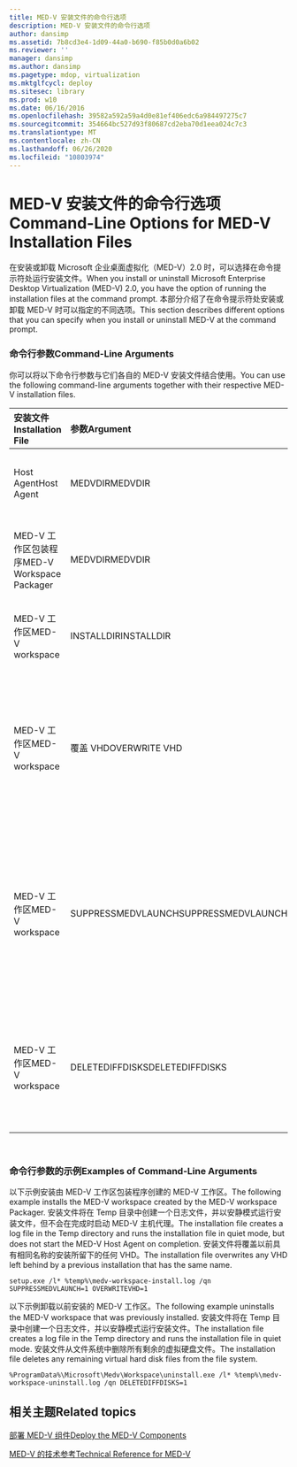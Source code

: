```yaml
---
title: MED-V 安装文件的命令行选项
description: MED-V 安装文件的命令行选项
author: dansimp
ms.assetid: 7b8cd3e4-1d09-44a0-b690-f85b0d0a6b02
ms.reviewer: ''
manager: dansimp
ms.author: dansimp
ms.pagetype: mdop, virtualization
ms.mktglfcycl: deploy
ms.sitesec: library
ms.prod: w10
ms.date: 06/16/2016
ms.openlocfilehash: 39582a592a59a4d0e81ef406edc6a984497275c7
ms.sourcegitcommit: 354664bc527d93f80687cd2eba70d1eea024c7c3
ms.translationtype: MT
ms.contentlocale: zh-CN
ms.lasthandoff: 06/26/2020
ms.locfileid: "10803974"
---
```

# <span data-ttu-id="ea731-103">MED-V 安装文件的命令行选项</span><span class="sxs-lookup"><span data-stu-id="ea731-103">Command-Line Options for MED-V Installation Files</span></span>


<span data-ttu-id="ea731-104">在安装或卸载 Microsoft 企业桌面虚拟化（MED-V）2.0 时，可以选择在命令提示符处运行安装文件。</span><span class="sxs-lookup"><span data-stu-id="ea731-104">When you install or uninstall Microsoft Enterprise Desktop Virtualization (MED-V) 2.0, you have the option of running the installation files at the command prompt.</span></span> <span data-ttu-id="ea731-105">本部分介绍了在命令提示符处安装或卸载 MED-V 时可以指定的不同选项。</span><span class="sxs-lookup"><span data-stu-id="ea731-105">This section describes different options that you can specify when you install or uninstall MED-V at the command prompt.</span></span>

### <span data-ttu-id="ea731-106">命令行参数</span><span class="sxs-lookup"><span data-stu-id="ea731-106">Command-Line Arguments</span></span>

<span data-ttu-id="ea731-107">你可以将以下命令行参数与它们各自的 MED-V 安装文件结合使用。</span><span class="sxs-lookup"><span data-stu-id="ea731-107">You can use the following command-line arguments together with their respective MED-V installation files.</span></span>

<table style="width:100%;">
<colgroup>
<col width="16%" />
<col width="16%" />
<col width="16%" />
<col width="16%" />
<col width="16%" />
<col width="16%" />
</colgroup>
<thead>
<tr class="header">
<th align="left"><span data-ttu-id="ea731-108">安装文件</span><span class="sxs-lookup"><span data-stu-id="ea731-108">Installation File</span></span></th>
<th align="left"><span data-ttu-id="ea731-109">参数</span><span class="sxs-lookup"><span data-stu-id="ea731-109">Argument</span></span></th>
<th align="left"><span data-ttu-id="ea731-110">接受的值</span><span class="sxs-lookup"><span data-stu-id="ea731-110">Accepted Values</span></span></th>
<th align="left"><span data-ttu-id="ea731-111">类型</span><span class="sxs-lookup"><span data-stu-id="ea731-111">Type</span></span></th>
<th align="left"><span data-ttu-id="ea731-112">描述</span><span class="sxs-lookup"><span data-stu-id="ea731-112">Description</span></span></th>
<th align="left"><span data-ttu-id="ea731-113">默认值</span><span class="sxs-lookup"><span data-stu-id="ea731-113">Default</span></span></th>
</tr>
</thead>
<tbody>
<tr class="odd">
<td align="left"><p><span data-ttu-id="ea731-114">Host Agent</span><span class="sxs-lookup"><span data-stu-id="ea731-114">Host Agent</span></span></p></td>
<td align="left"><p><span data-ttu-id="ea731-115">MEDVDIR</span><span class="sxs-lookup"><span data-stu-id="ea731-115">MEDVDIR</span></span></p></td>
<td align="left"><p><span data-ttu-id="ea731-116">&lt;安装路径&gt;</span><span class="sxs-lookup"><span data-stu-id="ea731-116">&lt;install path&gt;</span></span></p></td>
<td align="left"><p><span data-ttu-id="ea731-117">安装</span><span class="sxs-lookup"><span data-stu-id="ea731-117">Installation</span></span></p></td>
<td align="left"><p><span data-ttu-id="ea731-118">更改已安装目录</span><span class="sxs-lookup"><span data-stu-id="ea731-118">Change installed directory</span></span></p></td>
<td align="left"><p><span data-ttu-id="ea731-119">安装转到程序 Files\Microsoft 企业版桌面虚拟化。</span><span class="sxs-lookup"><span data-stu-id="ea731-119">Installation goes to Program Files\Microsoft Enterprise Desktop Virtualization.</span></span></p></td>
</tr>
<tr class="even">
<td align="left"><p><span data-ttu-id="ea731-120">MED-V 工作区包装程序</span><span class="sxs-lookup"><span data-stu-id="ea731-120">MED-V Workspace Packager</span></span></p></td>
<td align="left"><p><span data-ttu-id="ea731-121">MEDVDIR</span><span class="sxs-lookup"><span data-stu-id="ea731-121">MEDVDIR</span></span></p></td>
<td align="left"><p><span data-ttu-id="ea731-122">&lt;安装路径&gt;</span><span class="sxs-lookup"><span data-stu-id="ea731-122">&lt;install path&gt;</span></span></p></td>
<td align="left"><p><span data-ttu-id="ea731-123">安装</span><span class="sxs-lookup"><span data-stu-id="ea731-123">Installation</span></span></p></td>
<td align="left"><p><span data-ttu-id="ea731-124">更改已安装目录</span><span class="sxs-lookup"><span data-stu-id="ea731-124">Change installed directory</span></span></p></td>
<td align="left"><p><span data-ttu-id="ea731-125">安装转到程序 Files\Microsoft 企业版桌面虚拟化。</span><span class="sxs-lookup"><span data-stu-id="ea731-125">Installation goes to Program Files\Microsoft Enterprise Desktop Virtualization.</span></span></p></td>
</tr>
<tr class="odd">
<td align="left"><p><span data-ttu-id="ea731-126">MED-V 工作区</span><span class="sxs-lookup"><span data-stu-id="ea731-126">MED-V workspace</span></span></p></td>
<td align="left"><p><span data-ttu-id="ea731-127">INSTALLDIR</span><span class="sxs-lookup"><span data-stu-id="ea731-127">INSTALLDIR</span></span></p></td>
<td align="left"><p><span data-ttu-id="ea731-128">&lt;安装路径&gt;</span><span class="sxs-lookup"><span data-stu-id="ea731-128">&lt;install path&gt;</span></span></p></td>
<td align="left"><p><span data-ttu-id="ea731-129">安装</span><span class="sxs-lookup"><span data-stu-id="ea731-129">Installation</span></span></p></td>
<td align="left"><p><span data-ttu-id="ea731-130">更改已安装目录</span><span class="sxs-lookup"><span data-stu-id="ea731-130">Change installed directory</span></span></p></td>
<td align="left"><p><span data-ttu-id="ea731-131">安装转到 ProgramData\Microsoft\Medv\Workspace。</span><span class="sxs-lookup"><span data-stu-id="ea731-131">Installation goes to ProgramData\Microsoft\Medv\Workspace.</span></span></p></td>
</tr>
<tr class="even">
<td align="left"><p><span data-ttu-id="ea731-132">MED-V 工作区</span><span class="sxs-lookup"><span data-stu-id="ea731-132">MED-V workspace</span></span></p></td>
<td align="left"><p><span data-ttu-id="ea731-133">覆盖 VHD</span><span class="sxs-lookup"><span data-stu-id="ea731-133">OVERWRITE VHD</span></span></p></td>
<td align="left"><p><span data-ttu-id="ea731-134">0 或 1</span><span class="sxs-lookup"><span data-stu-id="ea731-134">0 or 1</span></span></p></td>
<td align="left"><p><span data-ttu-id="ea731-135">安装</span><span class="sxs-lookup"><span data-stu-id="ea731-135">Installation</span></span></p></td>
<td align="left"><p><span data-ttu-id="ea731-136">如果 VHD 存在（0）或覆盖现有 VHD （1），则安装失败。</span><span class="sxs-lookup"><span data-stu-id="ea731-136">Fail installation if VHD exists(0) or overwrite existing VHD(1).</span></span></p></td>
<td align="left"><p><span data-ttu-id="ea731-137">不会发生覆盖，如果虚拟硬盘（VHD）已存在，则安装将失败。</span><span class="sxs-lookup"><span data-stu-id="ea731-137">Overwrite does not occur and installation fails if a virtual hard disk (VHD) already exists.</span></span></p></td>
</tr>
<tr class="odd">
<td align="left"><p><span data-ttu-id="ea731-138">MED-V 工作区</span><span class="sxs-lookup"><span data-stu-id="ea731-138">MED-V workspace</span></span></p></td>
<td align="left"><p><span data-ttu-id="ea731-139">SUPPRESSMEDVLAUNCH</span><span class="sxs-lookup"><span data-stu-id="ea731-139">SUPPRESSMEDVLAUNCH</span></span></p></td>
<td align="left"><p><span data-ttu-id="ea731-140">0 或 1</span><span class="sxs-lookup"><span data-stu-id="ea731-140">0 or 1</span></span></p></td>
<td align="left"><p><span data-ttu-id="ea731-141">安装</span><span class="sxs-lookup"><span data-stu-id="ea731-141">Installation</span></span></p></td>
<td align="left"><p><span data-ttu-id="ea731-142">开始（0）或不启动（1）安装 MED-V 工作区后的 MED-V。</span><span class="sxs-lookup"><span data-stu-id="ea731-142">Start(0) or do not start(1) MED-V after MED-V workspace is installed.</span></span></p></td>
<td align="left"><p><span data-ttu-id="ea731-143">如果 MED-V 工作区是使用用户界面（UI）安装的，则 "完成" 页面上的复选框 <strong> </strong> 控制是否启动 med-v。</span><span class="sxs-lookup"><span data-stu-id="ea731-143">If the MED-V workspace was installed with the user interface (UI), a check box on the <strong>Finish</strong> page controls whether to start MED-V.</span></span></p></td>
</tr>
<tr class="even">
<td align="left"><p><span data-ttu-id="ea731-144">MED-V 工作区</span><span class="sxs-lookup"><span data-stu-id="ea731-144">MED-V workspace</span></span></p></td>
<td align="left"><p><span data-ttu-id="ea731-145">DELETEDIFFDISKS</span><span class="sxs-lookup"><span data-stu-id="ea731-145">DELETEDIFFDISKS</span></span></p></td>
<td align="left"><p><span data-ttu-id="ea731-146">0 或 1</span><span class="sxs-lookup"><span data-stu-id="ea731-146">0 or 1</span></span></p></td>
<td align="left"><p><span data-ttu-id="ea731-147">卸载</span><span class="sxs-lookup"><span data-stu-id="ea731-147">Uninstallation</span></span></p></td>
<td align="left"><p><span data-ttu-id="ea731-148">保留（0）或删除（1）由 MED-V 创建的 Vhd</span><span class="sxs-lookup"><span data-stu-id="ea731-148">Keep(0) or delete(1) VHDs created by MED-V</span></span></p></td>
<td align="left"><p><span data-ttu-id="ea731-149">不会删除任何 Vhd。</span><span class="sxs-lookup"><span data-stu-id="ea731-149">No VHDs are deleted.</span></span></p></td>
</tr>
</tbody>
</table>

 

### <span data-ttu-id="ea731-150">命令行参数的示例</span><span class="sxs-lookup"><span data-stu-id="ea731-150">Examples of Command-Line Arguments</span></span>

<span data-ttu-id="ea731-151">以下示例安装由 MED-V 工作区包装程序创建的 MED-V 工作区。</span><span class="sxs-lookup"><span data-stu-id="ea731-151">The following example installs the MED-V workspace created by the MED-V workspace Packager.</span></span> <span data-ttu-id="ea731-152">安装文件将在 Temp 目录中创建一个日志文件，并以安静模式运行安装文件，但不会在完成时启动 MED-V 主机代理。</span><span class="sxs-lookup"><span data-stu-id="ea731-152">The installation file creates a log file in the Temp directory and runs the installation file in quiet mode, but does not start the MED-V Host Agent on completion.</span></span> <span data-ttu-id="ea731-153">安装文件将覆盖以前具有相同名称的安装所留下的任何 VHD。</span><span class="sxs-lookup"><span data-stu-id="ea731-153">The installation file overwrites any VHD left behind by a previous installation that has the same name.</span></span>

``` syntax
setup.exe /l* %temp%\medv-workspace-install.log /qn SUPPRESSMEDVLAUNCH=1 OVERWRITEVHD=1
```

<span data-ttu-id="ea731-154">以下示例卸载以前安装的 MED-V 工作区。</span><span class="sxs-lookup"><span data-stu-id="ea731-154">The following example uninstalls the MED-V workspace that was previously installed.</span></span> <span data-ttu-id="ea731-155">安装文件将在 Temp 目录中创建一个日志文件，并以安静模式运行安装文件。</span><span class="sxs-lookup"><span data-stu-id="ea731-155">The installation file creates a log file in the Temp directory and runs the installation file in quiet mode.</span></span> <span data-ttu-id="ea731-156">安装文件从文件系统中删除所有剩余的虚拟硬盘文件。</span><span class="sxs-lookup"><span data-stu-id="ea731-156">The installation file deletes any remaining virtual hard disk files from the file system.</span></span>

``` syntax
%ProgramData%\Microsoft\Medv\Workspace\uninstall.exe /l* %temp%\medv-workspace-uninstall.log /qn DELETEDIFFDISKS=1
```

## <span data-ttu-id="ea731-157">相关主题</span><span class="sxs-lookup"><span data-stu-id="ea731-157">Related topics</span></span>


[<span data-ttu-id="ea731-158">部署 MED-V 组件</span><span class="sxs-lookup"><span data-stu-id="ea731-158">Deploy the MED-V Components</span></span>](deploy-the-med-v-components.md)

[<span data-ttu-id="ea731-159">MED-V 的技术参考</span><span class="sxs-lookup"><span data-stu-id="ea731-159">Technical Reference for MED-V</span></span>](technical-reference-for-med-v.md)

 

 





